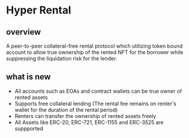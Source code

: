 # Hyper Rental

## overview

A peer-to-peer collateral-free rental protocol which utilizing token bound account to allow true ownership of the rented NFT for the borrower while suppressing the liquidation risk for the lender.

## what is new

- All accounts such as EOAs and contract wallets can be true owner of rented assets
- Supports free collateral lending (The rental fee remains on renter's wallet for the duration of the rental period)
- Renters can transfer the ownership of rented assets freely
- All Assets like ERC-20, ERC-721, ERC-1155 and ERC-3525 are suppported
